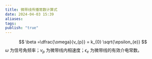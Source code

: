 ```yaml
---
title: 微带线传播常数计算式
date: 2024-04-03 15:39
aliases: 
tags: 
publish: "true"
---
```

$$
\beta =\dfrac{\omega}{v_{p}} = k_{0} \sqrt{\epsilon_{e}}
$$
$\omega$ 为信号角频率；$v_{p}$ 为微带线内相速度；$\epsilon_{e}$ 为微带线的有效介电常数。